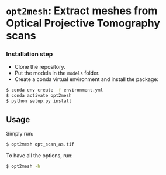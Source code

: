 # `opt2mesh`: Extract meshes from Optical Projective Tomography scans

### Installation step

 - Clone the repository.
 - Put the models in the `models` folder.
 - Create a conda virtual environment and install the package:
```bash
$ conda env create -f environment.yml
$ conda activate opt2mesh
$ python setup.py install
```

## Usage

Simply run:

```bash
$ opt2mesh opt_scan_as.tif
```

To have all the options, run:

```bash
$ opt2mesh -h
```
